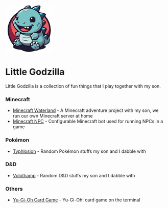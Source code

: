 ![Little Godzilla Logo](images/logo.png)

# Little Godzilla

Little Godzilla is a collection of fun things that I play together with my son.

### Minecraft

* [Minecraft Waterland](https://github.com/cliffano/minecraft-waterland) - A Minecraft adventure project with my son, we run our own Minecraft server at home
* [Minecraft NPC](https://github.com/cliffano/minecraft-npc) - Configurable Minecraft bot used for running NPCs in a game

### Pokémon

* [Typhlosion](https://github.com/cliffano/typhlosion) - Random Pokémon stuffs my son and I dabble with

### D&D

* [Volothamp](https://github.com/cliffano/volothamp) - Random D&D stuffs my son and I dabble with

### Others

* [Yu-Gi-Oh Card Game](https://github.com/cliffano/yu-gi-oh-card-game) - Yu-Gi-Oh! card game on the terminal
